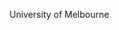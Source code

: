 [//]: # (Created by ./bin/manage_files.pl from ./species/Trichinella_nelsoni/PRJNA257433/Trichinella_nelsoni_PRJNA257433.summary.html on Thu Jun 11 13:46:15 2020)
University of Melbourne
